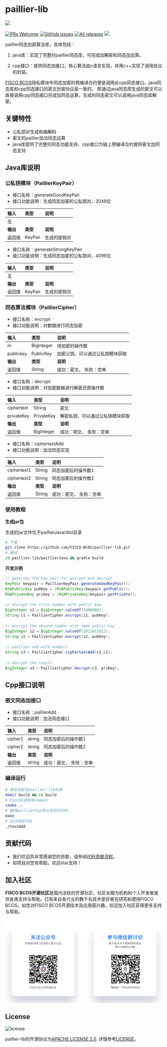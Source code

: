 # paillier-lib

![](https://github.com/FISCO-BCOS/FISCO-BCOS/raw/master/docs/images/FISCO_BCOS_Logo.svg?sanitize=true)

[![PRs Welcome](https://img.shields.io/badge/PRs-welcome-brightgreen.svg?style=flat-square)](http://makeapullrequest.com)
[![GitHub issues](https://img.shields.io/github/issues/FISCO-BCOS/paillier-lib.svg)](https://github.com/FISCO-BCOS/paillier-lib/issues)
[![All releases](https://img.shields.io/github/release/FISCO-BCOS/paillier-lib.svg)](https://github.com/FISCO-BCOS/paillier-lib/releases/latest)
![](https://img.shields.io/github/license/FISCO-BCOS/paillier-lib) 

paillier同态加密算法库，具体包括：

1. java库：实现了完整的paillier同态库，可完成加解密和同态加运算。

2. cpp接口：提供同态加接口，核心算法由c语言实现，并用c++实现了调用协议的封装。

[FISCO BCOS](https://github.com/FISCO-BCOS/FISCO-BCOS/tree/master)隐私模块中同态加密的预编译合约便是调用此cpp同态接口。java同态库和cpp同态接口的密文封装协议是一致的， 即通过java同态库生成的密文可以直接调用cpp同态接口完成加同态运算，生成的同态密文可以调用java同态库解密。

## 关键特性

- 公私钥对生成和编解码
- 密文的paillier加法同态运算
- java库提供了完整的同态功能支持，cpp接口为链上预编译合约提供密文加同态支持

## Java库说明

### 公私钥模块（PaillierKeyPair）

- 接口名称：generateGoodKeyPair
- 接口功能说明：生成同态加密的公私钥对，2048位

| 输入     | 类型     | 说明                                   |
| :----------- | :----------- | :----------------------------------------- |
| 无    |           |             |
| **输出** | **类型** | **说明**                               |
| 返回值       | KeyPair      | 生成的密钥对  |

- 接口名称：generateStrongKeyPair
- 接口功能说明：生成同态加密的公私钥对，4096位

| 输入     | 类型     | 说明                                   |
| :----------- | :----------- | :----------------------------------------- |
| 无    |           |             |
| **输出** | **类型** | **说明**                               |
| 返回值       | KeyPair      | 生成的密钥对  |


### 同态算法模块（PaillierCipher）

- 接口名称：encrypt
- 接口功能说明：对数据进行同态加密

| 输入     | 类型     | 说明                         |
| :----------- | :----------- | :------------------------------- |
| m            | BigInteger   | 待加密的操作数                   |
| publickey    | PublicKey    | 加密公钥，可以通过公私钥模块获取 |
| **输出** | **类型** | **说明**                     |
| 返回值       | String       | 成功：密文，    失败：空串         |

- 接口名称：decrypt
- 接口功能说明：对加密数据进行解密还原操作数

| 输入     | 类型     | 说明                         |
| :----------- | :----------- | :------------------------------- |
| ciphertext   | String       | 密文                             |
| privateKey   | PrivateKey   | 解密私钥，可以通过公私钥模块获取 |
| **输出** | **类型** | **说明**                     |
| 返回值       | BigInteger   | 成功：明文，    失败：空串         |

- 接口名称：ciphertextAdd
- 接口功能说明：加法同态实现

| 输入     | 类型     | 说明                           |
| :----------- | :----------- | :--------------------------------- |
| ciphertext1  | String       | 同态加密后的操作数1                |
| ciphertext2  | String       | 同态加密后的操作数2                |
| **输出** | **类型** | **说明**                       |
| 返回值       | String       | 成功：密文，    失败：空串 |

### 使用教程

**生成jar包**

生成的jar文件位于paillierJava/dist目录
```bash
# 下载
git clone https://github.com/FISCO-BCOS/paillier-lib.git
# 编译
cd paillier-lib/paillierJava && gradle build
```

**开发示例**

```java
// generate the key pair for encrypt and decrypt
KeyPair keypair = PaillierKeyPair.generateGoodKeyPair();
RSAPublicKey pubKey = (RSAPublicKey)keypair.getPublic();
RSAPrivateKey priKey = (RSAPrivateKey)keypair.getPrivate();

// encrypt the first number with public key
BigInteger i1 = BigInteger.valueOf(1000000);
String c1 = PaillierCipher.encrypt(i1, pubKey);

// encrypt the second number with same public key
BigInteger i2 = BigInteger.valueOf(2012012012);
String c2 = PaillierCipher.encrypt(i2, pubKey);

// paillier add with numbers
String c3 = PaillierCipher.ciphertextAdd(c1,c2);

// decrypt the result
BigInteger o3 = PaillierCipher.decrypt(c3, priKey);
```

## Cpp接口说明

### 密文同态加接口

- 接口名称：paillierAdd
- 接口功能说明：加法同态接口

| 输入     | 类型     | 说明                           |
| :----------- | :----------- | :--------------------------------- |
| cipher1      | string       | 同态加密后的操作数1                |
| cipher2      | string       | 同态加密后的操作数2                |
| **输出** | **类型** | **说明**                       |
| 返回值       | string       | 成功：密文，    失败：空串 |

### 编译运行

```bash
# 假设当前在paillier-lib目录
mkdir build && cd build
# CentOS请使用cmake3
cmake ..
# 编译paillierCpp库以及测试代码
make
# 运行测试代码
./testAdd
```
## 贡献代码

- 我们欢迎并非常感谢您的贡献，请参阅[代码贡献流程](CONTRIBUTING.md)。
- 如项目对您有帮助，欢迎star支持！

## 加入社区

**FISCO BCOS开源社区**是国内活跃的开源社区，社区长期为机构和个人开发者提供各类支持与帮助。已有来自各行业的数千名技术爱好者在研究和使用FISCO BCOS。如您对FISCO BCOS开源技术及应用感兴趣，欢迎加入社区获得更多支持与帮助。

![](https://raw.githubusercontent.com/FISCO-BCOS/LargeFiles/master/images/QR_image.png)

## License

![license](https://img.shields.io/github/license/FISCO-BCOS/paillier-lib.svg)

paillier-lib的开源协议为[APACHE LICENSE 2.0](http://www.apache.org/licenses/). 详情参考[LICENSE](./LICENSE)。
